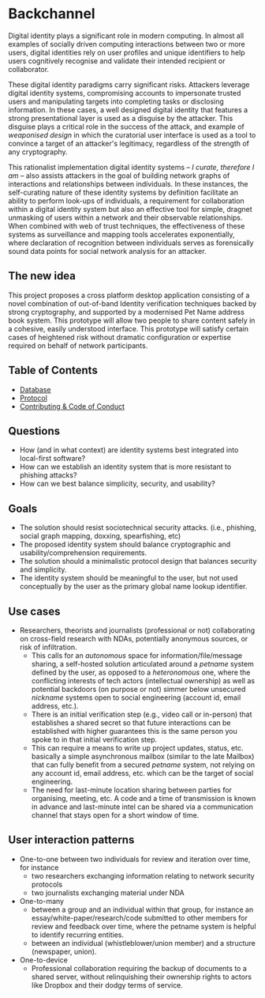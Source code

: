 # Backchannel

Digital identity plays a significant role in modern computing. In almost all examples of socially driven computing interactions between two or more users, digital identities rely on user profiles and unique identifiers to help users cognitively recognise and validate their intended recipient or collaborator. 

These digital identity paradigms carry significant risks. Attackers leverage digital identity systems, compromising accounts to impersonate trusted users and manipulating targets into completing tasks or disclosing information. In these cases, a well designed digital identity that features a strong presentational layer is used as a disguise by the attacker. This disguise plays a critical role in the success of the attack, and example of *weaponised design* in which the curatorial user interface is used as a tool to convince a target of an attacker's legitimacy, regardless of the strength of any cryptography.

This rationalist implementation digital identity systems – *I curate, therefore I am* – also assists attackers in the goal of building network graphs of interactions and relationships between individuals. In these instances, the self-curating nature of these identity systems by definition facilitate an ability to perform look-ups of individuals, a requirement for collaboration within a digital identity system but also an effective tool for simple, dragnet unmasking of users within a network and their observable relationships. When combined with web of trust techniques, the effectiveness of these systems as surveillance and mapping tools accelerates exponentially, where declaration of recognition between individuals serves as forensically sound data points for social network analysis for an attacker.

## The new idea

This project proposes a cross platform desktop application consisting of
a novel combination of out-of-band Identity verification techniques backed by
strong cryptography, and supported by a modernised Pet Name address book
system. This prototype will allow two people to share content safely in
a cohesive, easily understood interface. This prototype will satisfy certain
cases of heightened risk without dramatic configuration or expertise required
on behalf of network participants.

## Table of Contents

* [Database](docs/database.md)
* [Protocol](docs/protocol.md)
* [Contributing & Code of Conduct](docs/contributing.md)

## Questions

- How (and in what context) are identity systems best integrated into local-first software?
- How can we establish an identity system that is more resistant to phishing attacks?
- How can we best balance simplicity, security, and usability?

## Goals

- The solution should resist sociotechnical security attacks. (i.e., phishing, social graph mapping, doxxing, spearfishing, etc)
- The proposed identity system should balance cryptographic and usability/comprehension requirements.
- The solution should a minimalistic protocol design that balances security and simplicity.
- The identity system should be meaningful to the user, but not used conceptually by the user as the primary global name lookup identifier.

## Use cases

- Researchers, theorists and journalists (professional or not) collaborating on cross-field research with NDAs, potentially anonymous sources, or risk of infiltration.
    - This calls for an *autonomous* space for information/file/message sharing, a self-hosted solution articulated around a *petname* system defined by the user, as opposed to a *heteronomous* one, where the conflicting interests of tech actors (intellectual ownership) as well as potential backdoors (on purpose or not) simmer below unsecured *nickname* systems open to social engineering (account id, email address, etc.).
    - There is an initial verification step (e.g., video call or in-person) that establishes a shared secret so that future interactions can be established with higher guarantees this is the same person you spoke to in that initial verification step.
    - This can require a means to write up project updates, status, etc. basically a simple asynchronous mailbox (similar to the late Mailbox) that can fully benefit from a secured *petname* system, not relying on any account id, email address, etc. which can be the target of social engineering.
    - The need for last-minute location sharing between parties for organising, meeting, etc. A code and a time of transmission is known in advance and last-minute intel can be shared via a communication channel that stays open for a short window of time.

## User interaction patterns

- One-to-one between two individuals for review and iteration over time, for instance
  - two researchers exchanging information relating to network security protocols
  - two journalists exchanging material under NDA
- One-to-many
  - between a group and an individual within that group, for instance an essay/white-paper/research/code submitted to other members for review and feedback over time, where the petname system is helpful to identify recurring entities.
  - between an individual (whistleblower/union member) and a structure (newspaper, union).
- One-to-device
  - Professional collaboration requiring the backup of documents to a shared server, without relinquishing their ownership rights to actors like Dropbox and their dodgy terms of service.
